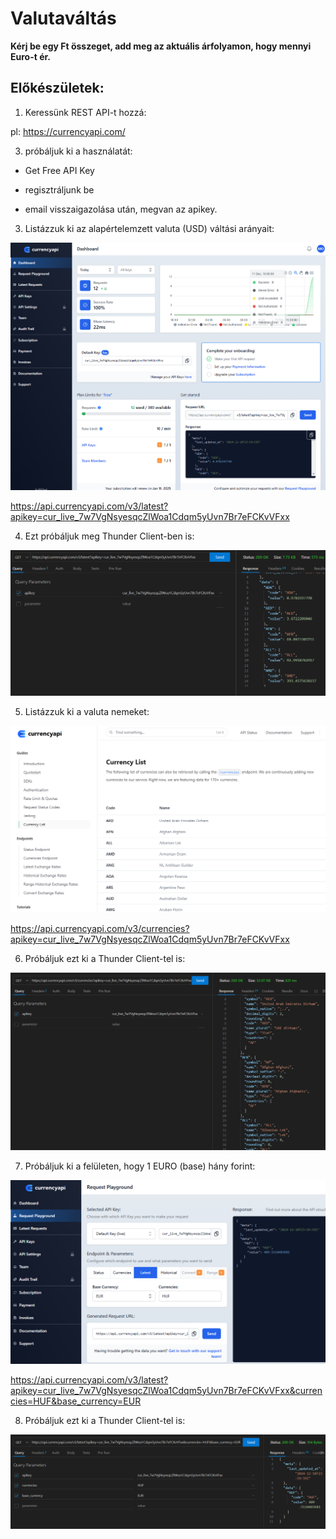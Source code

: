 # Valutaváltás
**Kérj be egy Ft összeget, add meg az aktuális árfolyamon, hogy mennyi Euro-t ér.**

## Előkészületek:
1. Keressünk REST API-t hozzá:

  pl: https://currencyapi.com/

3. próbáljuk ki a használatát:
   
  - Get Free API Key

  - regisztráljunk be

  - email visszaigazolása után, megvan az apikey.

3. Listázzuk ki az alapértelemzett valuta (USD) váltási arányait:
   
![currencyapi1.PNG](PICTURES/currencyapi1.PNG)

  https://api.currencyapi.com/v3/latest?apikey=cur_live_7w7VgNsyesqcZlWoa1Cdqm5yUvn7Br7eFCKvVFxx

4. Ezt próbáljuk meg Thunder Client-ben is:

![currencyapi2.PNG](PICTURES/currencyapi2.PNG)

5. Listázzuk ki a valuta nemeket:

![currencyapi3.PNG](PICTURES/currencyapi3.PNG)

  https://api.currencyapi.com/v3/currencies?apikey=cur_live_7w7VgNsyesqcZlWoa1Cdqm5yUvn7Br7eFCKvVFxx

6. Próbáljuk ezt ki a Thunder Client-tel is:

![currencyapi4.PNG](PICTURES/currencyapi4.PNG)

7. Próbáljuk ki a felületen, hogy 1 EURO (base) hány forint:

![currencyapi5.PNG](PICTURES/currencyapi5.PNG)

  https://api.currencyapi.com/v3/latest?apikey=cur_live_7w7VgNsyesqcZlWoa1Cdqm5yUvn7Br7eFCKvVFxx&currencies=HUF&base_currency=EUR

8. Próbáljuk ezt ki a Thunder Client-tel is:

![currencyapi6.PNG](PICTURES/currencyapi6.PNG)


